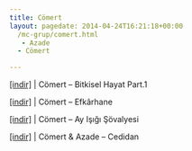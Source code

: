 ```yaml
---
title: Cömert
layout: pagedate: 2014-04-24T16:21:18+00:00
  /mc-grup/comert.html
   - Azade
  - Cömert

---
```

<a href="https://cloud.mail.ru/public/009267f44368/C%C3%B6mert%20-%20Bitkisel%20Hayat%20Part1" target="_blank">[indir]</a> | Cömert &#8211; Bitkisel Hayat Part.1

<a href="https://cloud.mail.ru/public/8640a63d1aad/C%C3%B6mert%20-%20Efk%C3%A2rhane" target="_blank">[indir]</a> | Cömert &#8211; Efkârhane

<a href="https://cloud.mail.ru/public/7db2bf7de224/C%C3%B6mert%20-%20Ay%20I%C5%9F%C4%B1%C4%9F%C4%B1%20%C5%9Eovalyesi" target="_blank">[indir]</a> | Cömert &#8211; Ay Işığı Şövalyesi

<a href="https://cloud.mail.ru/public/7b0efbbc8ccd/Azade%20%26%20C%C3%B6mert%20-%20Cediddan" target="_blank">[indir]</a> | Cömert & Azade &#8211; Cedidan